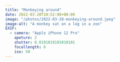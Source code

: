 ```yaml
---
title: "Monkeying around"
date: 2022-03-28T10:52:08+00:00
image: "/photos/2022-03-28-monkeying-around.jpeg"
image-alt: "A monkey sat on a log in a zoo"
EXIF:
  - camera: "Apple iPhone 12 Pro"
    apeture: 2
    shutter: 0.0101010101010101
    focallength: 6
    iso: 50
---
```


